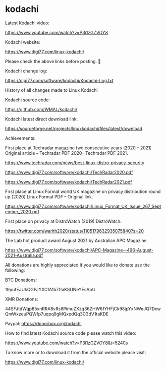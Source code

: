 # kodachi

Latest Kodachi video:

https://www.youtube.com/watch?v=P3i1zGZVOY8

Kodachi website: 

https://www.digi77.com/linux-kodachi/ 

Please check the above links before posting. 🤖 

Kodachi change log: 

https://digi77.com/software/kodachi/Kodachi-Log.txt

History of all changes made to Linux Kodachi

Kodachi source code:

https://github.com/WMAL/kodachi/

Kodachi latest direct download link:

https://sourceforge.net/projects/linuxkodachi/files/latest/download


Achievements:

First place at Techradar magazine two consecutive years (2020 – 2021) Original article – Techradar PDF 2020– Techradar PDF 2021.

https://www.techradar.com/news/best-linux-distro-privacy-security

https://www.digi77.com/software/kodachi/TechRadar2020.pdf

https://www.digi77.com/software/kodachi/TechRadar2021.pdf

First place at Linux Format world UK magazine on privacy distribution round up (2020) Linux Format PDF – Original link.

https://www.digi77.com/software/kodachi/Linux_Format_UK_Issue_267_September_2020.pdf

First place on privacy at DistroWatch (2019) DistroWatch.

https://twitter.com/warith2020/status/1105179632935075840?s=20

The Lab hot product award August 2021 by Australian APC Magazine

https://www.digi77.com/software/kodachi/APC-Magazine--496-August-2021-Australia.pdf

All donations are highly appreciated if you would like to donate use the following:

BTC Donations: 

19pufEJUkQGPJYXCfA1b7GaKSUNeYEsApU

XMR Donations:

44SFJtdWqp85xnRRA8vRs6PimuZXzq36ZHW8fYHFjCk98jpYxNWeJQ7DxwQmWxzeuPQWfp7uqpq9gMQxpdQq3C3dV1taKDE

Paypal:
https://donorbox.org/kodachi

How to find latest Kodachi source code please watch this video:

https://www.youtube.com/watch?v=P3i1zGZVOY8&t=5240s


To know more or to download it from the official website please visit:

https://www.digi77.com/linux-kodachi/


 
